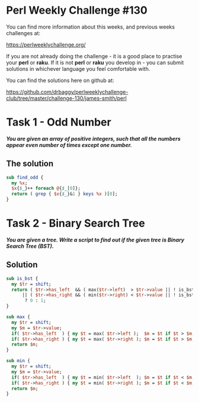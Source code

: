 # Perl Weekly Challenge #130

You can find more information about this weeks, and previous weeks challenges at:

  https://perlweeklychallenge.org/

If you are not already doing the challenge - it is a good place to practise your
**perl** or **raku**. If it is not **perl** or **raku** you develop in - you can
submit solutions in whichever language you feel comfortable with.

You can find the solutions here on github at:

https://github.com/drbaggy/perlweeklychallenge-club/tree/master/challenge-130/james-smith/perl

# Task 1 -  Odd Number

***You are given an array of positive integers, such that all the numbers appear even number of times except one number.***

## The solution

```perl
sub find_odd {
  my %x;
  $x{$_}++ foreach @{$_[0]};
  return ( grep { $x{$_}&1 } keys %x )[0];
}
```

# Task 2 - Binary Search Tree

***You are given a tree.  Write a script to find out if the given tree is Binary Search Tree (BST).***

## Solution

```perl
sub is_bst {
  my $tr = shift;
  return ( $tr->has_left  && ( max($tr->left)  > $tr->value || ! is_bst( $tr->left ) ) )
      || ( $tr->has_right && ( min($tr->right) < $tr->value || ! is_bst( $tr->right) ) )
       ? 0 : 1;
}

sub max {
  my $tr = shift;
  my $m = $tr->value;
  if( $tr->has_left  ) { my $t = max( $tr->left );  $m = $t if $t > $m; }
  if( $tr->has_right ) { my $t = max( $tr->right ); $m = $t if $t > $m; }
  return $m;
}

sub min {
  my $tr = shift;
  my $m = $tr->value;
  if( $tr->has_left  ) { my $t = min( $tr->left  ); $m = $t if $t < $m; }
  if( $tr->has_right ) { my $t = min( $tr->right ); $m = $t if $t < $m; }
  return $m;
}
```

